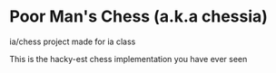 # Poor Man's Chess (a.k.a chessia)
ia/chess project made for ia class

This is the hacky-est chess implementation you have ever seen
